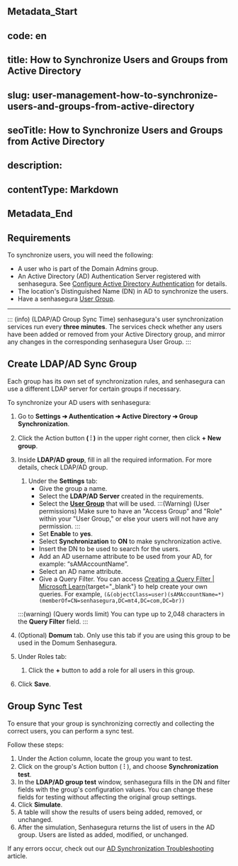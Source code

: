 ## Metadata_Start 
## code: en
## title: How to Synchronize Users and Groups from Active Directory 
## slug: user-management-how-to-synchronize-users-and-groups-from-active-directory 
## seoTitle: How to Synchronize Users and Groups from Active Directory 
## description:  
## contentType: Markdown 
## Metadata_End
## **Requirements**

To synchronize users, you will need the following:

- A user who is part of the Domain Admins group.
- An Active Directory (AD) Authentication Server registered with senhasegura. See [Configure Active Directory Authentication](https://docs.senhasegura.io/v3-32/docs/configure-active-directory-authentication) for details.
- The location's Distinguished Name (DN) in AD to synchronize the users.
- Have a senhasegura [User Group](/v3-32/docs/administration-user-groups).

* * *

::: (info) (LDAP/AD Group Sync Time)
senhasegura's user synchronization services run every **three minutes**. The services check whether any users have been added or removed from your Active Directory group, and mirror any changes in the corresponding senhasegura User Group.
:::

## Create LDAP/AD Sync Group

Each group has its own set of synchronization rules, and senhasegura can use a different LDAP server for certain groups if necessary.

To synchronize your AD users with senhasegura:

1. Go to **Settings ➔ Authentication ➔ Active Directory ➔ Group Synchronization**.
2. Click the Action button **( ⁝ )** in the upper right corner, then click **+ New group**.
3. Inside **LDAP/AD group**, fill in all the required information. For more details, check LDAP/AD group.
    1. Under the **Settings** tab:
        - Give the group a name.
        - Select the **LDAP/AD Server** created in the requirements.
        - Select the **[User Group](/v3-32/docs/administration-user-groups)** that will be used.
    :::(Warning) (User permissions)
    Make sure to have an "Access Group" and "Role" within your "User Group," or else your users will not have any permission.
    :::
        - Set **Enable** to **yes**.
        - Select **Synchronization** to **ON** to make synchronization active.
        - Insert the DN to be used to search for the users.
        - Add an AD username attribute to be used from your AD, for example: “sAMAccountName”.
        - Select an AD name attribute.
        - Give a Query Filter. You can access [Creating a Query Filter | Microsoft Learn](https://learn.microsoft.com/en-us/windows/win32/ad/creating-a-query-filter){target="_blank"} to help create your own queries. For example, `(&(objectClass=user)(sAMAccountName=*)(memberOf=CN=senhasegura,DC=mt4,DC=com,DC=br))`

    :::(warning) (Query words limit)
    You can type up to 2,048 characters in the **Query Filter** field.
    :::
4. (Optional) **Domum** tab. Only use this tab if you are using this group to be used in the Domum Senhasegura.
5. Under Roles tab:
    1. Click the **+** button to add a role for all users in this group.
6. Click **Save**.


## Group Sync Test

To ensure that your group is synchronizing correctly and collecting the correct users, you can perform a sync test.

Follow these steps:

1. Under the Action column, locate the group you want to test.
2. Click on the group's Action button ( **⁝** ), and choose **Synchronization test**.
3. In the **LDAP/AD group test** window, senhasegura fills in the DN and filter fields with the group's configuration values. You can change these fields for testing without affecting the original group settings.
4. Click **Simulate**.
5. A table will show the results of users being added, removed, or unchanged.
6. After the simulation, Senhasegura returns the list of users in the AD group. Users are listed as added, modified, or unchanged.

If any errors occur, check out our [AD Synchronization Troubleshooting](/v3-32/docs/user-management-troubleshooting) article.
